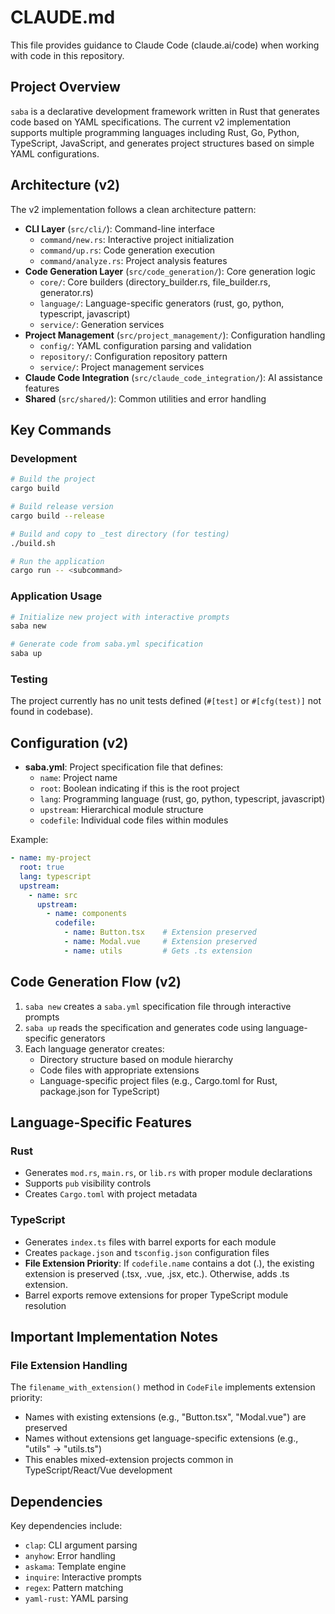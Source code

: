 # CLAUDE.md

This file provides guidance to Claude Code (claude.ai/code) when working with code in this repository.

## Project Overview

`saba` is a declarative development framework written in Rust that generates code based on YAML specifications. The current v2 implementation supports multiple programming languages including Rust, Go, Python, TypeScript, JavaScript, and generates project structures based on simple YAML configurations.

## Architecture (v2)

The v2 implementation follows a clean architecture pattern:

- **CLI Layer** (`src/cli/`): Command-line interface
  - `command/new.rs`: Interactive project initialization
  - `command/up.rs`: Code generation execution
  - `command/analyze.rs`: Project analysis features
- **Code Generation Layer** (`src/code_generation/`): Core generation logic
  - `core/`: Core builders (directory_builder.rs, file_builder.rs, generator.rs)
  - `language/`: Language-specific generators (rust, go, python, typescript, javascript)
  - `service/`: Generation services
- **Project Management** (`src/project_management/`): Configuration handling
  - `config/`: YAML configuration parsing and validation
  - `repository/`: Configuration repository pattern
  - `service/`: Project management services
- **Claude Code Integration** (`src/claude_code_integration/`): AI assistance features
- **Shared** (`src/shared/`): Common utilities and error handling

## Key Commands

### Development
```bash
# Build the project
cargo build

# Build release version
cargo build --release

# Build and copy to _test directory (for testing)
./build.sh

# Run the application
cargo run -- <subcommand>
```

### Application Usage
```bash
# Initialize new project with interactive prompts
saba new

# Generate code from saba.yml specification
saba up
```

### Testing
The project currently has no unit tests defined (`#[test]` or `#[cfg(test)]` not found in codebase).

## Configuration (v2)

- **saba.yml**: Project specification file that defines:
  - `name`: Project name
  - `root`: Boolean indicating if this is the root project
  - `lang`: Programming language (rust, go, python, typescript, javascript)
  - `upstream`: Hierarchical module structure
  - `codefile`: Individual code files within modules

Example:
```yaml
- name: my-project
  root: true
  lang: typescript
  upstream:
    - name: src
      upstream:
        - name: components
          codefile:
            - name: Button.tsx    # Extension preserved
            - name: Modal.vue     # Extension preserved
            - name: utils         # Gets .ts extension
```

## Code Generation Flow (v2)

1. `saba new` creates a `saba.yml` specification file through interactive prompts
2. `saba up` reads the specification and generates code using language-specific generators
3. Each language generator creates:
   - Directory structure based on module hierarchy
   - Code files with appropriate extensions
   - Language-specific project files (e.g., Cargo.toml for Rust, package.json for TypeScript)

## Language-Specific Features

### Rust
- Generates `mod.rs`, `main.rs`, or `lib.rs` with proper module declarations
- Supports `pub` visibility controls
- Creates `Cargo.toml` with project metadata

### TypeScript
- Generates `index.ts` files with barrel exports for each module
- Creates `package.json` and `tsconfig.json` configuration files
- **File Extension Priority**: If `codefile.name` contains a dot (.), the existing extension is preserved (.tsx, .vue, .jsx, etc.). Otherwise, adds .ts extension.
- Barrel exports remove extensions for proper TypeScript module resolution

## Important Implementation Notes

### File Extension Handling
The `filename_with_extension()` method in `CodeFile` implements extension priority:
- Names with existing extensions (e.g., "Button.tsx", "Modal.vue") are preserved
- Names without extensions get language-specific extensions (e.g., "utils" → "utils.ts")
- This enables mixed-extension projects common in TypeScript/React/Vue development

## Dependencies

Key dependencies include:
- `clap`: CLI argument parsing
- `anyhow`: Error handling
- `askama`: Template engine
- `inquire`: Interactive prompts
- `regex`: Pattern matching
- `yaml-rust`: YAML parsing